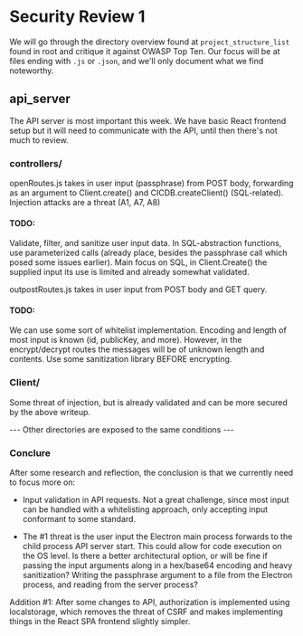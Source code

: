 # Security Review 1
We will go through the directory overview found at `project_structure_list` found in root and critique it against OWASP Top Ten. Our focus will be at files ending with `.js` or `.json`, and we'll only document what we find noteworthy.

## api_server
The API server is most important this week. We have basic React frontend setup but it will need to communicate with the API, until then there's not much to review.

### controllers/
openRoutes.js takes in user input (passphrase) from POST body, forwarding as an argument to Client.create() and CICDB.createClient() (SQL-related). Injection attacks are a threat (A1, A7, A8)

#### TODO:
Validate, filter, and sanitize user input data. In SQL-abstraction functions, use parameterized calls (already place, besides the passphrase call which posed some issues earlier). Main focus on SQL, in Client.Create() the supplied input its use is limited and already somewhat validated.

outpostRoutes.js takes in user input from POST body and GET query. 

#### TODO:
We can use some sort of whitelist implementation. Encoding and length of most input is known (id, publicKey, and more). However, in the encrypt/decrypt routes the messages will be of unknown length and contents. Use some sanitization library BEFORE encrypting.

### Client/
Some threat of injection, but is already validated and can be more secured by the above writeup.

--- Other directories are exposed to the same conditions ---
### Conclure

After some research and reflection, the conclusion is that we currently need to focus more on:

- Input validation in API requests. Not a great challenge, since most input can be handled with a whitelisting approach, only accepting input conformant to some standard.

- The #1 threat is the user input the Electron main process forwards to the child process API server start. This could allow for code execution on the OS level. Is there a better architectural option, or will be fine if passing the input arguments along in a hex/base64 encoding and heavy sanitization? Writing the passphrase argument to a file from the Electron process, and reading from the server process?

Addition #1:
After some changes to API, authorization is implemented using localstorage, which removes the threat of CSRF and makes implementing things in the React SPA frontend slightly simpler.